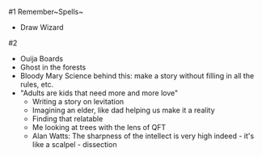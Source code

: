 #1
Remember~Spells~
- Draw Wizard

#2
- Ouija Boards
- Ghost in the forests
- Bloody Mary
Science behind this: make a story without filling in all the rules, etc.
- "Adults are kids that need more and more love"
	- Writing a story on levitation
	- Imagining an elder, like dad helping us make it a reality
	- Finding that relatable
	- Me looking at trees with the lens of QFT
	- Alan Watts: The sharpness of the intellect is very high indeed - it's like a scalpel - dissection
